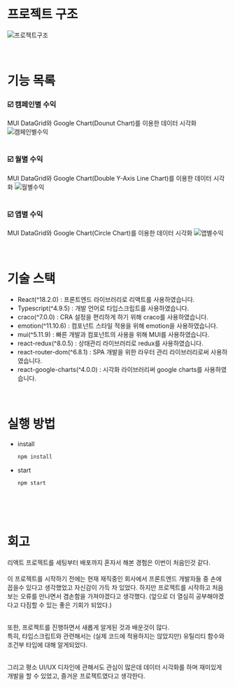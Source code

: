 <!-- 프로젝트 구조 -->
# 프로젝트 구조
![프로젝트구조](https://user-images.githubusercontent.com/73522666/221105153-a31d3a9e-7d55-4536-ab4e-abe3361b8552.png)
</br></br></br>

<!-- 기능명세 -->
# 기능 목록
### ☑️ 캠페인별 수익
MUI DataGrid와 Google Chart(Dounut Chart)를 이용한 데이터 시각화
![캠페인별수익](https://user-images.githubusercontent.com/73522666/221105681-9eee2e51-685e-4480-afac-30a38627e079.png)
</br></br>

### ☑️ 월별 수익
MUI DataGrid와 Google Chart(Double Y-Axis Line Chart)를 이용한 데이터 시각화
![월별수익](https://user-images.githubusercontent.com/73522666/221105687-d084413d-8c91-4af7-a80b-923cac898379.png)
</br></br>

### ☑️ 앱별 수익
MUI DataGrid와 Google Chart(Circle Chart)를 이용한 데이터 시각화
![앱별수익](https://user-images.githubusercontent.com/73522666/221105689-e4d86023-da7b-476c-8a0c-7472e766d6f5.png)
</br></br></br>

<!-- 사용기술 -->
# 기술 스택
- React(^18.2.0) : 프론트엔드 라이브러리로 리액트를 사용하였습니다.
- Typescript(^4.9.5) : 개발 언어로 타입스크립트를 사용하였습니다.
- craco(^7.0.0) : CRA 설정을 편리하게 하기 위해 craco를 사용하였습니다. 
- emotion(^11.10.6) : 컴포넌트 스타일 적용을 위해 emotion을 사용하였습니다.
- mui(^5.11.9) : 빠른 개발과 컴포넌트의 사용을 위해 MUI를 사용하였습니다.
- react-redux(^8.0.5) : 상태관리 라이브러리로 redux를 사용하였습니다.
- react-router-dom(^6.8.1) : SPA 개발을 위한 라우터 관리 라이브러리로써 사용하였습니다.
- react-google-charts(^4.0.0) : 시각화 라이브러리써 google charts를 사용하였습니다.
</br></br></br>

<!-- 실행방법 -->
# 실행 방법
* install
  ```sh
  npm install
  ```
* start
  ```sh
  npm start
</br></br></br>

<!-- 회고 -->
# 회고
리액트 프로젝트를 세팅부터 배포까지 혼자서 해본 경험은 이번이 처음인것 같다.</br></br>
이 프로젝트를 시작하기 전에는 현재 재직중인 회사에서 프론트엔드 개발자들 중 손에 꼽을수 있다고 생각했었고 자신감이 가득 차 있었다. 하지만 프로젝트를 시작하고 처음 보는 오류를 만나면서 겸손함을 가져야겠다고 생각했다. (앞으로 더 열심히 공부해야겠다고 다짐할 수 있는 좋은 기회가 되었다.)
</br></br>

또한, 프로젝트를 진행하면서 새롭게 알게된 것과 배운것이 많다.</br> 
특히, 타입스크립트와 관련해서는 (실제 코드에 적용하지는 않았지만) 유틸리티 함수와 조건부 타입에 대해 알게되었다.
</br></br>

그리고 평소 UI/UX 디자인에 관해서도 관심이 많은데 데이터 시각화를 하며 재미있게 개발을 할 수 있었고, 즐거운 프로젝트였다고 생각한다.

</br></br></br>